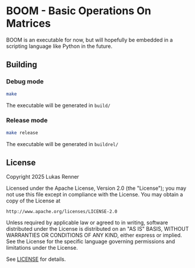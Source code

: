 # BOOM - Basic Operations On Matrices
BOOM is an executable for now, but will hopefully be embedded in a scripting language like Python in the future.

## Building
### Debug mode
```bash
make
```
The executable will be generated in `build/`

### Release mode
```bash
make release
```
The executable will be generated in `buildrel/`

## License
Copyright 2025 Lukas Renner

Licensed under the Apache License, Version 2.0 (the "License");
you may not use this file except in compliance with the License.
You may obtain a copy of the License at

    http://www.apache.org/licenses/LICENSE-2.0

Unless required by applicable law or agreed to in writing, software
distributed under the License is distributed on an "AS IS" BASIS,
WITHOUT WARRANTIES OR CONDITIONS OF ANY KIND, either express or implied.
See the License for the specific language governing permissions and
limitations under the License.

See [LICENSE](https://github.com/lukasvrenner/turtls/blob/master/LICENSE) for details.
